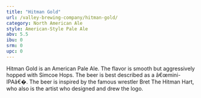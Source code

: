 ```yaml
---
title: "Hitman Gold"
url: /valley-brewing-company/hitman-gold/
category: North American Ale
style: American-Style Pale Ale
abv: 5.5
ibu: 0
srm: 0
upc: 0
---
```

Hitman Gold is an American Pale Ale. The flavor is smooth but aggressively hopped with Simcoe Hops. The beer is best described as a â€œmini-IPAâ€�. The beer is inspired by the famous wrestler Bret The Hitman Hart, who also is the artist who designed and drew the logo.
